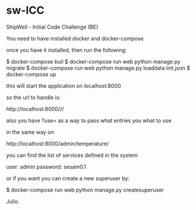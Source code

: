 # sw-ICC
ShipWell - Initial Code Challenge (BE)


You need to have installed docker and docker-compose

once you have it installed, then run the following:

$ docker-compose buil
$ docker-compose run web python manage.py migrate
$ docker-compose run web python manage.py loaddata init.json
$ docker-compose up


this will start the application on localhost:8000

so the url to handle is:

http://localhost:8000/<longitude>/<latitude>/

also you have ?use= as a way to pass what entries you what to use

in the same way on 

http://localhost:8000/admin/temperature/

you can find the list of services defined in the system

user: admin
password: sesam0.1

or if you want you can create a new superuser by:

$ docker-compose run web python manage.py createsuperuser

Julio.